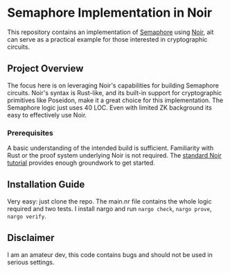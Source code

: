 # Semaphore Implementation in Noir

This repository contains an implementation of [Semaphore](https://github.com/semaphore-protocol/semaphore/blob/main/packages/circuits/semaphore.circom) using [Noir](https://noir-lang.org/), ait can serve as a practical example for those interested in cryptographic circuits.

## Project Overview

The focus here is on leveraging Noir's capabilities for building Semaphore circuits. Noir's syntax is Rust-like, and its built-in support for cryptographic primitives like Poseidon, make it a great choice for this implementation. The Semaphore logic just uses 40 LOC. Even with limited ZK background its easy to effectively use Noir.

### Prerequisites

A basic understanding of the intended build is sufficient. Familiarity with Rust or the proof system underlying Noir is not required. The [standard Noir tutorial](https://noir-lang.org/) provides enough groundwork to get started.

## Installation Guide

Very easy: just clone the repo. The main.nr file contains the whole logic required and two tests. I install nargo and run `nargo check`, `nargo prove`, `nargo verify`.

## Disclaimer

I am an amateur dev, this code contains bugs and should not be used in serious settings.

